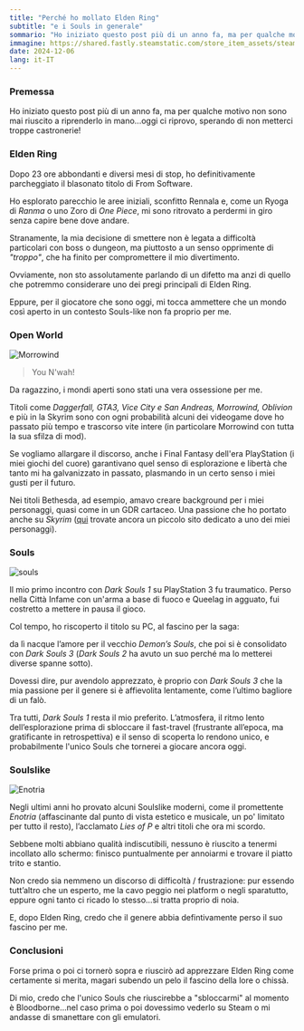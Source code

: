 ```yaml
---
title: "Perché ho mollato Elden Ring"
subtitle: "e i Souls in generale"
sommario: "Ho iniziato questo post più di un anno fa, ma per qualche motivo non sono mai riuscito a riprenderlo in mano...oggi ci riprovo, sperando di non metterci troppe castronerie!"
immagine: https://shared.fastly.steamstatic.com/store_item_assets/steam/apps/1245620/ss_510a02cf3045e841e180f2b77fb87545e0c8b59d.600x338.jpg
date: 2024-12-06
lang: it-IT
---
```


### Premessa

Ho iniziato questo post più di un anno fa, ma per qualche motivo non sono mai riuscito a riprenderlo in mano...oggi ci riprovo, sperando di non metterci troppe castronerie!

### Elden Ring

Dopo 23 ore abbondanti e diversi mesi di stop, ho definitivamente parcheggiato il blasonato titolo di From Software.

Ho esplorato parecchio le aree iniziali, sconfitto Rennala e, come un Ryoga di *Ranma* o uno Zoro di *One Piece*, mi sono ritrovato a perdermi in giro senza capire bene dove andare.

Stranamente, la mia decisione di smettere non è legata a difficoltà particolari con boss o dungeon, ma piuttosto a un senso opprimente di _"troppo"_, che ha finito per compromettere il mio divertimento.

Ovviamente, non sto assolutamente parlando di un difetto ma anzi di quello che potremmo considerare uno dei pregi principali di Elden Ring.

Eppure, per il giocatore che sono oggi, mi tocca ammettere che un mondo così aperto in un contesto Souls-like non fa proprio per me.

### Open World 

![Morrowind](https://upload.wikimedia.org/wikipedia/en/a/a0/Morrowind1.jpg)

> You N'wah!

Da ragazzino, i mondi aperti sono stati una vera ossessione per me. 

Titoli come _Daggerfall, GTA3, Vice City e San Andreas, Morrowind, Oblivion_ e più in la Skyrim sono con ogni probabilità alcuni dei videogame dove ho passato più tempo e trascorso vite intere (in particolare Morrowind con tutta la sua sfilza di mod).

Se vogliamo allargare il discorso, anche i Final Fantasy dell'era PlayStation (i miei giochi del cuore) garantivano quel senso di esplorazione e libertà che tanto mi ha galvanizzato in passato, plasmando in un certo senso i miei gusti per il futuro.

Nei titoli Bethesda, ad esempio, amavo creare background per i miei personaggi, quasi come in un GDR cartaceo. Una passione che ho portato anche su *Skyrim* ([qui](https://xabacadabra.github.io/velnias/) trovate ancora un piccolo sito dedicato a uno dei miei personaggi).

### Souls

![souls](https://upload.wikimedia.org/wikipedia/en/7/7c/Darksoulsbattle.jpg)

Il mio primo incontro con *Dark Souls 1* su PlayStation 3 fu traumatico. Perso nella Città Infame con un'arma a base di fuoco e Queelag in agguato, fui costretto a mettere in pausa il gioco.  

Col tempo, ho riscoperto il titolo su PC, al fascino per la saga: 

da lì nacque l’amore per il vecchio *Demon’s Souls*, che poi si è consolidato con *Dark Souls 3* (*Dark Souls 2* ha avuto un suo perché ma lo metterei diverse spanne sotto). 

Dovessi dire, pur avendolo apprezzato, è proprio con *Dark Souls 3* che la mia passione per il genere si è affievolita lentamente, come l’ultimo bagliore di un falò.

Tra tutti, *Dark Souls 1* resta il mio preferito. L’atmosfera, il ritmo lento dell’esplorazione prima di sbloccare il fast-travel (frustrante all’epoca, ma gratificante in retrospettiva) e il senso di scoperta lo rendono unico, e probabilmente l'unico Souls che tornerei a giocare ancora oggi.

### Soulslike 

![Enotria](https://shared.fastly.steamstatic.com/store_item_assets/steam/apps/2102450/ss_0e6407216412cd4aa22ff9b24b42186d61a2c097.600x338.jpg?t=1730220222)

Negli ultimi anni ho provato alcuni Soulslike moderni, come il promettente *Enotria* (affascinante dal punto di vista estetico e musicale, un po' limitato per tutto il resto), l’acclamato *Lies of P* e altri titoli che ora mi scordo.

Sebbene molti abbiano qualità indiscutibili, nessuno è riuscito a tenermi incollato allo schermo: finisco puntualmente per annoiarmi e trovare il piatto trito e stantio. 

Non credo sia nemmeno un discorso di difficoltà / frustrazione: pur essendo tutt’altro che un esperto, me la cavo peggio nei platform o negli sparatutto, eppure ogni tanto ci ricado lo stesso...si tratta proprio di noia. 

E, dopo Elden Ring, credo che il genere abbia defintivamente perso il suo fascino per me.

### Conclusioni

Forse prima o poi ci tornerò sopra e riuscirò ad apprezzare Elden Ring come certamente si merita, magari subendo un pelo il fascino della lore o chissà.

Di mio, credo che l'unico Souls che riuscirebbe a "sbloccarmi" al momento è Bloodborne...nel caso prima o poi dovessimo vederlo su Steam o mi andasse di smanettare con gli emulatori.
